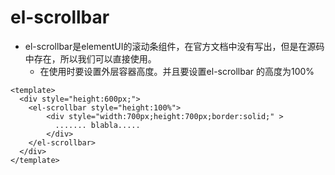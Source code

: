 # el-scrollbar
- el-scrollbar是elementUI的滚动条组件，在官方文档中没有写出，但是在源码中存在，所以我们可以直接使用。
   - 在使用时要设置外层容器高度。并且要设置el-scrollbar 的高度为100% 
```
<template>
  <div style="height:600px;">
    <el-scrollbar style="height:100%">
        <div style="width:700px;height:700px;border:solid;" >
          ....... blabla.....
        </div>
    </el-scrollbar>
  </div>
</template>
```
